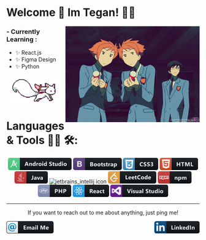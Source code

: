 # Welcome 👋 Im Tegan! 👩‍💻

<img align="right" height="250" width="350" alt="welcome gif with party poppers" src="https://raw.githubusercontent.com/teganjennings/teganjennings/main/assets/welcome.gif" />

### - Currently Learning :

- ✨ React.js
- ✨ Figma Design
- ✨ Python

<img align="center" height="75" alt="kyubey running gif" src="https://raw.githubusercontent.com/teganjennings/teganjennings/main/assets/kyubey.gif" />

# Languages & Tools 👨‍💻 🛠:

<p align="center">
  <!-- For more icons please follow  https://github.com/MikeCodesDotNET/ColoredBadges -->
  <img alt="android-studios icon" src="https://raw.githubusercontent.com/teganjennings/teganjennings/main/assets/languages/android_studio.png" />
  <img alt="bootstrap icon" src="https://raw.githubusercontent.com/teganjennings/teganjennings/main/assets/languages/bootstrap.png" />
  <img alt="CSS icon" src="https://raw.githubusercontent.com/teganjennings/teganjennings/main/assets/languages/css3.png" />
  <img alt="HTML icon" src="https://raw.githubusercontent.com/teganjennings/teganjennings/main/assets/languages/html.png" />
  <img alt="Java icon" src="https://raw.githubusercontent.com/teganjennings/teganjennings/main/assets/languages/java.png" />
  <img alt="jetbrains_intellij icon" src="https://raw.githubusercontent.com/teganjennings/teganjennings/main/assets/languages/etbrains_intellij.png" />
  <img alt="leetcode icon" src="https://raw.githubusercontent.com/teganjennings/teganjennings/main/assets/languages/leetcode.png" />
  <img alt="npm icon" src="https://raw.githubusercontent.com/teganjennings/teganjennings/main/assets/languages/npm.png" />
  <img alt="php icon" src="https://raw.githubusercontent.com/teganjennings/teganjennings/main/assets/languages/php.png" />
  <img alt="react icon" src="https://raw.githubusercontent.com/teganjennings/teganjennings/main/assets/languages/react.png" />
  <img alt="visualstudio icon" src="https://raw.githubusercontent.com/teganjennings/teganjennings/main/assets/languages/visualstudio.png" />
</p>

<hr width="100%" size="2">
<p align="center">If you want to reach out to me about anything, just ping me!</p>

<a href="mailto:teganjennings1@hotmail.com">
  <img align="left" alt="email me icon" src="https://raw.githubusercontent.com/teganjennings/teganjennings/main/assets/contact/email_me.png" />
</a>

<a href="https://www.linkedin.com/in/teganjennings/">
  <img align="right" alt="github stats" src="https://raw.githubusercontent.com/teganjennings/teganjennings/main/assets/contact/linkedin.png" />
</a>

<!-- <a href="https://github.com/teganjennings/github-readme-stats">
  <img align="right" height="250" width="350" alt="github stats" src="https://github-readme-stats.vercel.app/api?username=teganjennings&&show_icons=true&theme=dracula" />
</a> -->
